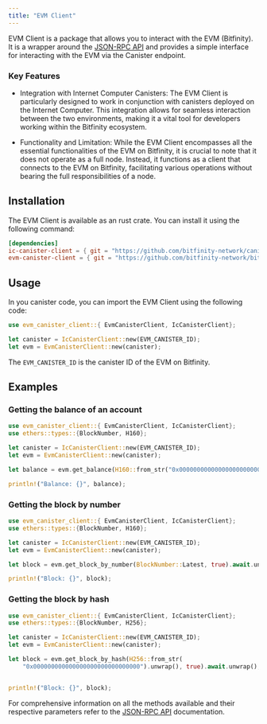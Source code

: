 ```yaml
---
title: "EVM Client"
---
```


EVM Client is a package that allows you to interact with the EVM (Bitfinity). It is a wrapper around the [JSON-RPC API](../rpc.md) and provides a simple interface for interacting with the EVM via the Canister endpoint.

### Key Features

- Integration with Internet Computer Canisters: The EVM Client is particularly designed to work in conjunction with canisters deployed on the Internet Computer. This integration allows for seamless interaction between the two environments, making it a vital tool for developers working within the Bitfinity ecosystem.

- Functionality and Limitation: While the EVM Client encompasses all the essential functionalities of the EVM on Bitfinity, it is crucial to note that it does not operate as a full node. Instead, it functions as a client that connects to the EVM on Bitfinity, facilitating various operations without bearing the full responsibilities of a node.

## Installation

The EVM Client is available as an rust crate. You can install it using the following command:

```toml
[dependencies]
ic-canister-client = { git = "https://github.com/bitfinity-network/canister-sdk", package = "ic-canister-client", tag = "v0.10.x" }
evm-canister-client = { git = "https://github.com/bitfinity-network/bitfinity-evm-sdk", package = "evm-canister-client", tag = "v0.8.x" }
```

## Usage

In you canister code, you can import the EVM Client using the following code:

```rust
use evm_canister_client::{ EvmCanisterClient, IcCanisterClient};

let canister = IcCanisterClient::new(EVM_CANISTER_ID);
let evm = EvmCanisterClient::new(canister);
```

The `EVM_CANISTER_ID` is the canister ID of the EVM on Bitfinity.

## Examples

### Getting the balance of an account

```rust
use evm_canister_client::{ EvmCanisterClient, IcCanisterClient};
use ethers::types::{BlockNumber, H160};

let canister = IcCanisterClient::new(EVM_CANISTER_ID);
let evm = EvmCanisterClient::new(canister);

let balance = evm.get_balance(H160::from_str("0x0000000000000000000000000000000000000000").unwrap(), BlockNumber::Latest).await.unwrap();

println!("Balance: {}", balance);
```

### Getting the block by number

```rust
use evm_canister_client::{ EvmCanisterClient, IcCanisterClient};
use ethers::types::{BlockNumber, H160};

let canister = IcCanisterClient::new(EVM_CANISTER_ID);
let evm = EvmCanisterClient::new(canister);

let block = evm.get_block_by_number(BlockNumber::Latest, true).await.unwrap();

println!("Block: {}", block);
```

### Getting the block by hash

```rust
use evm_canister_client::{ EvmCanisterClient, IcCanisterClient};
use ethers::types::{BlockNumber, H256};

let canister = IcCanisterClient::new(EVM_CANISTER_ID);
let evm = EvmCanisterClient::new(canister);

let block = evm.get_block_by_hash(H256::from_str(
    "0x000000000000000000000000000000").unwrap(), true).await.unwrap();


println!("Block: {}", block);
```

For comprehensive information on all the methods available and their respective parameters refer to the [JSON-RPC API](../rpc.md) documentation.

